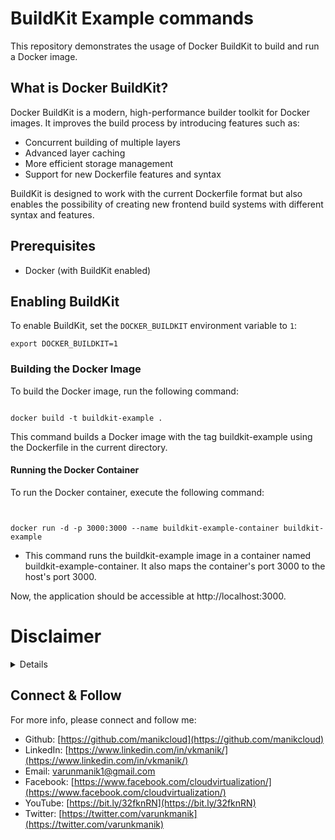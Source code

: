 # BuildKit Example commands 

This repository demonstrates the usage of Docker BuildKit to build and run a Docker image.

## What is Docker BuildKit?

Docker BuildKit is a modern, high-performance builder toolkit for Docker images. It improves the build process by introducing features such as:

- Concurrent building of multiple layers
- Advanced layer caching
- More efficient storage management
- Support for new Dockerfile features and syntax

BuildKit is designed to work with the current Dockerfile format but also enables the possibility of creating new frontend build systems with different syntax and features.


## Prerequisites

- Docker (with BuildKit enabled)

## Enabling BuildKit

To enable BuildKit, set the `DOCKER_BUILDKIT` environment variable to `1`:

```
export DOCKER_BUILDKIT=1
```
### Building the Docker Image
To build the Docker image, run the following command:


```

docker build -t buildkit-example .
```

This command builds a Docker image with the tag buildkit-example using the Dockerfile in the current directory.

#### Running the Docker Container
To run the Docker container, execute the following command:


```


docker run -d -p 3000:3000 --name buildkit-example-container buildkit-example
```

- This command runs the buildkit-example image in a container named buildkit-example-container. It also maps the container's port 3000 to the host's port 3000.

Now, the application should be accessible at http://localhost:3000.


# Disclaimer
<details>

Please note that the entire repository is owned and maintained by [Varun Kumar Manik](https://www.linkedin.com/in/vkmanik/). While every effort has been made to ensure the accuracy and reliability of the information and resources provided in this repository, Varun Kumar Manik takes full responsibility for any errors or inaccuracies that may be present.

Simplilearn is not responsible for the content or materials provided in this repository and disclaims all liability for any issues, misunderstandings, or claims that may arise from the use of the information or materials provided. By using this repository, you acknowledge that Varun Kumar Manik is solely accountable for its content, and you agree to hold Simplilearn harmless from any claims or liabilities that may arise as a result of your use or reliance on the information provided herein.

It is important to understand that this repository contains educational materials for a training course, and users are expected to apply their own judgment and discretion when utilizing the provided resources. Neither Varun Kumar Manik nor Simplilearn can guarantee specific results or outcomes from following the materials in this repository.

</details>

## Connect & Follow

For more info, please connect and follow me:

- Github: [https://github.com/manikcloud](https://github.com/manikcloud)
- LinkedIn: [https://www.linkedin.com/in/vkmanik/](https://www.linkedin.com/in/vkmanik/)
- Email: [varunmanik1@gmail.com](mailto:varunmanik1@gmail.com)
- Facebook: [https://www.facebook.com/cloudvirtualization/](https://www.facebook.com/cloudvirtualization/)
- YouTube: [https://bit.ly/32fknRN](https://bit.ly/32fknRN)
- Twitter: [https://twitter.com/varunkmanik](https://twitter.com/varunkmanik)